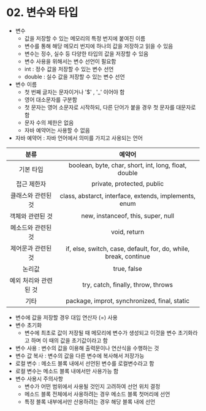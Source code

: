 # 02. 변수와 타입

- 변수
  - 값을 저장할 수 있는 메모리의 특정 번지에 붙여진 이름
  - 변수를 통해 해당 메모리 번지에 하나의 값을 저장하고 읽을 수 있음
  - 변수는 정수, 실수 등 다양한 타입의 값을 저장할 수 있음
  - 변수 사용을 위해서는 변수 선언이 필요함
  - int : 정수 값을 저장할 수 있는 변수 선언
  - double : 실수 값을 저장할 수 있는 변수 선언
- 변수 이름
  - 첫 번째 글자는 문자이거나 '$' , '_' 이어야 함
  - 영어 대소문자를 구분함
  - 첫 문자는 영어 소문자로 시작하되, 다른 단어가 붙을 경우 첫 문자를 대문자로 함
  - 문자 수의 제한은 없음
  - 자바 예약어는 사용할 수 없음
- 자바 예약어 : 자바 언어에서 의미를 가지고 사용되는 언어

|         분류          |                            예약어                            |
| :-------------------: | :----------------------------------------------------------: |
|       기본 타입       |     boolean, byte, char, short, int, long, float, double     |
|      접근 제한자      |                  private, protected, public                  |
|  클래스와 관련된 것   |    class, abstarct, interface, extends, implements, enum     |
|   객체와 관련된 것    |              new, instanceof, this, super, null              |
|  메소드와 관련된 것   |                         void, return                         |
|  제어문과 관련된 것   | if, else, switch, case, default, for, do, while, break, continue |
|        논리값         |                         true, false                          |
| 예외 처리와 관련된 것 |              try, catch, finally, throw, throws              |
|         기타          |         package, improt, synchronized, final, static         |

- 변수에 값을 저장할 경우 대입 연산자 (=) 사용
- 변수 초기화
  - 변수에 최초로 값이 저장될 때 메모리에 변수가 생성되고 이것을 변수 초기화라고 하며 이 때의 값을 초기값이라고 함
- 변수 사용 : 변수의 값을 이용해 출력문이나 연산식을 수행하는 것
- 변수 값 복사 : 변수의 값을 다른 변수에 복사해서 저장가능
- 로컬 변수 : 메소드 블록 내에서 선언된 변수를 로컬변수라고 함
- 로컬 변수는 메소드 블록 내에서만 사용가능 함
- 변수 사용시 주의사항
  - 변수가 어떤 범위에서 사용될 것인지 고려하여 선언 위치 결정
  - 메소드 블록 전체에서 사용하려는 경우 메소드 블록 첫머리에 선언
  - 특정 블록 내부에서만 산용하려는 경우 해당 블록 내에 선언